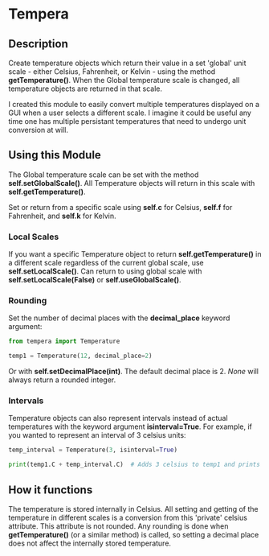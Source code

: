# Tempera

## Description

Create temperature objects which return their value in a set 'global' unit scale - either Celsius, Fahrenheit, or Kelvin - using the method <b>getTemperature()</b>. When the Global temperature scale is changed, all temperature objects are returned in that scale.

I created this module to easily convert multiple temperatures displayed on a GUI when a user selects a different scale. I imagine it could be useful any time one has multiple persistant temperatures that need to undergo unit conversion at will.

## Using this Module

The Global temperature scale can be set with the method <b>self.setGlobalScale()</b>. All Temperature objects will return in this scale with <b>self.getTemperature()</b>. 

Set or return from a specific scale using <b>self.c</b> for Celsius, <b>self.f</b> for Fahrenheit, and <b>self.k</b> for Kelvin.

### Local Scales

If you want a specific Temperature object to return <b>self.getTemperature()</b> in a different scale regardless of the current global scale, use <b>self.setLocalScale()</b>. Can return to using global scale with <b>self.setLocalScale(False)</b> or <b>self.useGlobalScale()</b>.

### Rounding

Set the number of decimal places with the <b>decimal_place</b> keyword argument:
```python
from tempera import Temperature

temp1 = Temperature(12, decimal_place=2)
```
Or with <b>self.setDecimalPlace(int)</b>. The default decimal place is 2. <i>None</i> will always return a rounded integer.

### Intervals

Temperature objects can also represent intervals instead of actual temperatures with the keyword argument <b>isinterval=True</b>. For example, if you wanted to represent an interval of 3 celsius units:
```python
temp_interval = Temperature(3, isinterval=True)

print(temp1.C + temp_interval.C)  # Adds 3 celsius to temp1 and prints
```

## How it functions

The temperature is stored internally in Celsius. All setting and getting of the temperature in different scales is a conversion from this 'private' celsius attribute. This attribute is not rounded. Any rounding is done when <b>getTemperature()</b> (or a similar method) is called, so setting a decimal place does not affect the internally stored temperature.

